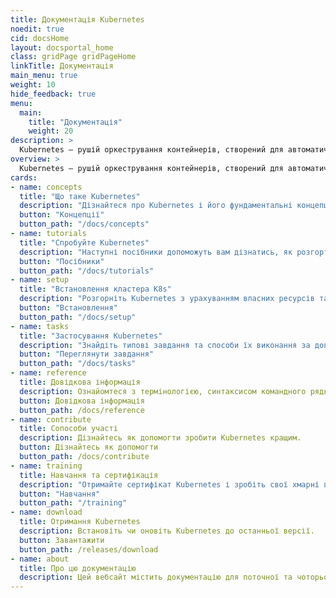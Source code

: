 ```yaml
---
title: Документація Kubernetes
noedit: true
cid: docsHome
layout: docsportal_home
class: gridPage gridPageHome
linkTitle: Документація
main_menu: true
weight: 10
hide_feedback: true
menu:
  main:
    title: "Документація"
    weight: 20
description: >
  Kubernetes — рушій оркестрування контейнерів, створений для автоматичного розгортання, масштабування і управління контейнеризованими застосунками, є проєктом з відкритим вихідним кодом. Цей проєкт знаходиться під егідою Cloud Native Computing Foundation.
overview: >
  Kubernetes — рушій оркестрування контейнерів, створений для автоматичного розгортання, масштабування і управління контейнеризованими застосунками, є проєктом з відкритим вихідним кодом. Цей проєкт знаходиться під егідою Cloud Native Computing Foundation (<a href="https://www.cncf.io/about">CNCF</a>).
cards:
- name: concepts
  title: "Що таке Kubernetes"
  description: "Дізнайтеся про Kubernetes і його фундаментальні концепції."
  button: "Концепції"
  button_path: "/docs/concepts"
- name: tutorials
  title: "Спробуйте Kubernetes"
  description: "Наступні посібники допоможуть вам дізнатись, як розгортати застосунки в Kubernetes."
  button: "Посібники"
  button_path: "/docs/tutorials"
- name: setup
  title: "Встановлення кластера K8s"
  description: "Розгорніть Kubernetes з урахуванням власних ресурсів та потреб."
  button: "Встановлення"
  button_path: "/docs/setup"
- name: tasks
  title: "Застосування Kubernetes"
  description: "Знайдіть типові завдання та способи їх виконання за допомогою послідовних кроків."
  button: "Переглянути завдання"
  button_path: "/docs/tasks"
- name: reference
  title: Довідкова інформація
  description: Ознайомтеся з термінологією, синтаксисом командного рядка, типами ресурсів API і документацією з налаштування інструментів.
  button: Довідкова інформація
  button_path: /docs/reference
- name: contribute
  title: Сопособи участі
  description: Дізнайтесь як допомогти зробити Kubernetes кращим.
  button: Дізнайтесь як допомогти
  button_path: /docs/contribute
- name: training
  title: Навчання та сертифікація
  description: "Отримайте сертифікат Kubernetes і зробіть свої хмарні проєкти успішними!"
  button: "Навчання"
  button_path: "/training"
- name: download
  title: Отримання Kubernetes
  description: Встановіть чи оновіть Kubernetes до останньої версії.
  button: Завантажити
  button_path: /releases/download
- name: about
  title: Про цю документацію
  description: Цей вебсайт містить документацію для поточної та чоторьої попередніх версій Kubernetes.
---
```

